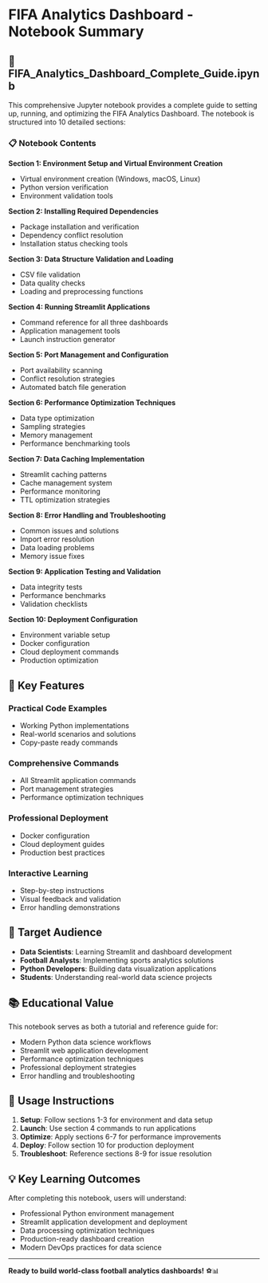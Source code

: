 # FIFA Analytics Dashboard - Notebook Summary

## 📓 FIFA_Analytics_Dashboard_Complete_Guide.ipynb

This comprehensive Jupyter notebook provides a complete guide to setting up, running, and optimizing the FIFA Analytics Dashboard. The notebook is structured into 10 detailed sections:

### 📋 Notebook Contents

**Section 1: Environment Setup and Virtual Environment Creation**
- Virtual environment creation (Windows, macOS, Linux)
- Python version verification
- Environment validation tools

**Section 2: Installing Required Dependencies**
- Package installation and verification
- Dependency conflict resolution
- Installation status checking tools

**Section 3: Data Structure Validation and Loading**
- CSV file validation
- Data quality checks
- Loading and preprocessing functions

**Section 4: Running Streamlit Applications**
- Command reference for all three dashboards
- Application management tools
- Launch instruction generator

**Section 5: Port Management and Configuration**
- Port availability scanning
- Conflict resolution strategies
- Automated batch file generation

**Section 6: Performance Optimization Techniques**
- Data type optimization
- Sampling strategies
- Memory management
- Performance benchmarking tools

**Section 7: Data Caching Implementation**
- Streamlit caching patterns
- Cache management system
- Performance monitoring
- TTL optimization strategies

**Section 8: Error Handling and Troubleshooting**
- Common issues and solutions
- Import error resolution
- Data loading problems
- Memory issue fixes

**Section 9: Application Testing and Validation**
- Data integrity tests
- Performance benchmarks
- Validation checklists

**Section 10: Deployment Configuration**
- Environment variable setup
- Docker configuration
- Cloud deployment commands
- Production optimization

## 🚀 Key Features

### Practical Code Examples
- Working Python implementations
- Real-world scenarios and solutions
- Copy-paste ready commands

### Comprehensive Commands
- All Streamlit application commands
- Port management strategies
- Performance optimization techniques

### Professional Deployment
- Docker configuration
- Cloud deployment guides
- Production best practices

### Interactive Learning
- Step-by-step instructions
- Visual feedback and validation
- Error handling demonstrations

## 🎯 Target Audience

- **Data Scientists**: Learning Streamlit and dashboard development
- **Football Analysts**: Implementing sports analytics solutions
- **Python Developers**: Building data visualization applications
- **Students**: Understanding real-world data science projects

## 📚 Educational Value

This notebook serves as both a tutorial and reference guide for:
- Modern Python data science workflows
- Streamlit web application development
- Performance optimization techniques
- Professional deployment strategies
- Error handling and troubleshooting

## 🔧 Usage Instructions

1. **Setup**: Follow sections 1-3 for environment and data setup
2. **Launch**: Use section 4 commands to run applications
3. **Optimize**: Apply sections 6-7 for performance improvements
4. **Deploy**: Follow section 10 for production deployment
5. **Troubleshoot**: Reference sections 8-9 for issue resolution

## 💡 Key Learning Outcomes

After completing this notebook, users will understand:
- Professional Python environment management
- Streamlit application development and deployment
- Data processing optimization techniques
- Production-ready dashboard creation
- Modern DevOps practices for data science

---

**Ready to build world-class football analytics dashboards!** ⚽📊
